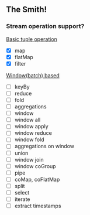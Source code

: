 ## The Smith!

### Stream operation support?

[Basic tuple operation](https://github.com/tz70s/smith/blob/master/example/stream.st)

- [x] map
- [x] flatMap
- [x] filter

[Window(batch) based](https://github.com/tz70s/smith/blob/master/example/window-stream.st)
- [ ] keyBy
- [ ] reduce
- [ ] fold
- [ ] aggregations
- [ ] window
- [ ] window all
- [ ] window apply
- [ ] window reduce
- [ ] window fold
- [ ] aggregations on window
- [ ] union
- [ ] window join
- [ ] window coGroup
- [ ] pipe
- [ ] coMap, coFlatMap
- [ ] split
- [ ] select
- [ ] iterate
- [ ] extract timestamps